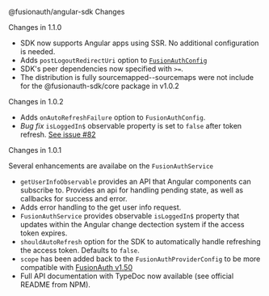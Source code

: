 @fusionauth/angular-sdk Changes

Changes in 1.1.0

- SDK now supports Angular apps using SSR. No additional configuration is needed.
- Adds `postLogoutRedirectUri` option to [`FusionAuthConfig`](https://github.com/FusionAuth/fusionauth-javascript-sdk/blob/main/packages/sdk-angular/docs/interfaces/FusionAuthConfig.md#postLogoutRedirectUri)
- SDK's peer dependencies now specified with `>=`.
- The distribution is fully sourcemapped--sourcemaps were not include for the @fusionauth-sdk/core package in v1.0.2

Changes in 1.0.2

- Adds `onAutoRefreshFailure` option to `FusionAuthConfig`.
- _Bug fix_ `isLoggedIn$` observable property is set to `false` after token refresh. [See issue #82](https://github.com/FusionAuth/fusionauth-javascript-sdk/issues/82)

Changes in 1.0.1

Several enhancements are availabe on the `FusionAuthService`

- `getUserInfoObservable` provides an API that Angular components can subscribe to. Provides an api for handling pending state, as well as callbacks for success and error.
- Adds error handling to the get user info request.
- `FusionAuthService` provides observable `isLoggedIn$` property that updates within the Angular change dectection system if the access token expires.
- `shouldAutoRefresh` option for the SDK to automatically handle refreshing the access token. Defaults to `false`.
- `scope` has been added back to the `FusionAuthProviderConfig` to be more compatible with [FusionAuth v1.50](https://fusionauth.io/docs/release-notes/#version-1-50-0)
- Full API documentation with TypeDoc now available (see official README from NPM).
